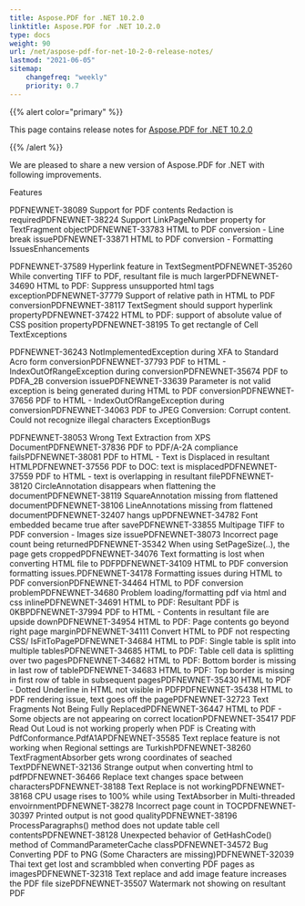 ```yaml
---
title: Aspose.PDF for .NET 10.2.0
linktitle: Aspose.PDF for .NET 10.2.0
type: docs
weight: 90
url: /net/aspose-pdf-for-net-10-2-0-release-notes/
lastmod: "2021-06-05"
sitemap:
    changefreq: "weekly"
    priority: 0.7
---
```


{{% alert color="primary" %}}

This page contains release notes for [Aspose.PDF for .NET 10.2.0](http://www.aspose.com/downloads/pdf/net/new-releases/aspose.pdf-for-.net-10.2.0/)

{{% /alert %}}

We are pleased to share a new version of Aspose.PDF for .NET with following improvements.

Features

PDFNEWNET-38089 Support for PDF contents Redaction is requiredPDFNEWNET-38224 Support LinkPageNumber property for TextFragment objectPDFNEWNET-33783 HTML to PDF conversion - Line break issuePDFNEWNET-33871 HTML to PDF conversion - Formatting IssuesEnhancements

PDFNEWNET-37589 Hyperlink feature in TextSegmentPDFNEWNET-35260 While converting TIFF to PDF, resultant file is much largerPDFNEWNET-34690 HTML to PDF: Suppress unsupported html tags exceptionPDFNEWNET-37779 Support of relative path in HTML to PDF conversionPDFNEWNET-38117 TextSegment should support hyperlink propertyPDFNEWNET-37422 HTML to PDF: support of absolute value of CSS position propertyPDFNEWNET-38195 To get rectangle of Cell TextExceptions

PDFNEWNET-36243 NotImplementedException during XFA to Standard Acro form conversionPDFNEWNET-37793 PDF to HTML - IndexOutOfRangeException during conversionPDFNEWNET-35674 PDF to PDFA_2B conversion issuePDFNEWNET-33639 Parameter is not valid exception is being generated during HTML to PDF conversionPDFNEWNET-37656 PDF to HTML - IndexOutOfRangeException during conversionPDFNEWNET-34063 PDF to JPEG Conversion: Corrupt content. Could not recognize illegal characters ExceptionBugs

PDFNEWNET-38053 Wrong Text Extraction from XPS DocumentPDFNEWNET-37836 PDF to PDF/A-2A compliance failsPDFNEWNET-38081 PDF to HTML - Text is Displaced in resultant HTMLPDFNEWNET-37556 PDF to DOC: text is misplacedPDFNEWNET-37559 PDF to HTML - text is overlapping in resultant filePDFNEWNET-38120 CircleAnnotation disappears when flattening the documentPDFNEWNET-38119 SquareAnnotation missing from flattened documentPDFNEWNET-38106 LineAnnotations missing from flattened documentPDFNEWNET-32407 hangs upPDFNEWNET-34782 Font embedded became true after savePDFNEWNET-33855 Multipage TIFF to PDF conversion - Images size issuePDFNEWNET-38073 Incorrect page count being returnedPDFNEWNET-35342 When using SetPageSize(..), the page gets croppedPDFNEWNET-34076 Text formatting is lost when converting HTML file to PDFPDFNEWNET-34109 HTML to PDF conversion formatting issues.PDFNEWNET-34178 Formatting issues during HTML to PDF conversionPDFNEWNET-34464 HTML to PDF conversion problemPDFNEWNET-34680 Problem loading/formatting pdf via html and css inlinePDFNEWNET-34691 HTML to PDF: Resultant PDF is 0KBPDFNEWNET-37994 PDF to HTML - Contents in resultant file are upside downPDFNEWNET-34954 HTML to PDF: Page contents go beyond right page marginPDFNEWNET-34111 Convert HTML to PDF not respecting CSS/ IsFitToPagePDFNEWNET-34684 HTML to PDF: Single table is split into multiple tablesPDFNEWNET-34685 HTML to PDF: Table cell data is splitting over two pagesPDFNEWNET-34682 HTML to PDF: Bottom border is missing in last row of tablePDFNEWNET-34683 HTML to PDF: Top border is missing in first row of table in subsequent pagesPDFNEWNET-35430 HTML to PDF - Dotted Underline in HTML not visible in PDFPDFNEWNET-35438 HTML to PDF rendering issue, text goes off the pagePDFNEWNET-32723 Text Fragments Not Being Fully ReplacedPDFNEWNET-36447 HTML to PDF - Some objects are not appearing on correct locationPDFNEWNET-35417 PDF Read Out Loud is not working properly when PDF is Creating with PdfConformance.PdfA1APDFNEWNET-35585 Text replace feature is not working when Regional settings are TurkishPDFNEWNET-38260 TextFragmentAbsorber gets wrong coordinates of seached TextPDFNEWNET-32136 Strange output when converting html to pdfPDFNEWNET-36466 Replace text changes space between charactersPDFNEWNET-38188 Text Replace is not workingPDFNEWNET-38168 CPU usage rises to 100% while using TextAbsorber in Multi-threaded envoirnmentPDFNEWNET-38278 Incorrect page count in TOCPDFNEWNET-30397 Printed output is not good qualityPDFNEWNET-38196 ProcessParagraphs() method does not update table cell contentsPDFNEWNET-38128 Unexpected behavior of GetHashCode() method of CommandParameterCache classPDFNEWNET-34572 Bug Converting PDF to PNG (Some Characters are missing)PDFNEWNET-32039 Thai text get lost and scrambbled when converting PDF pages as imagesPDFNEWNET-32318 Text replace and add image feature increases the PDF file sizePDFNEWNET-35507 Watermark not showing on resultant PDF
